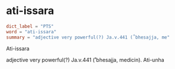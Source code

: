 # ati-issara

``` toml
dict_label = "PTS"
word = "ati-issara"
summary = "adjective very powerful(?) Ja.v.441 (˚bhesajja, me"
```

Ati\-issara

adjective very powerful(?) Ja.v.441 (˚bhesajja, medicin). Ati\-unha

